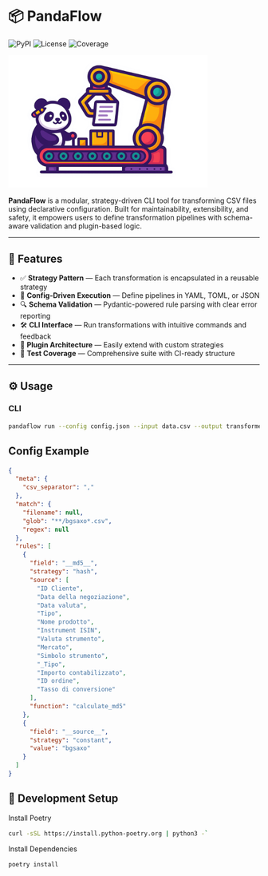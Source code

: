 # 📦 PandaFlow

![PyPI](https://img.shields.io/pypi/v/pandaflow) ![License](https://img.shields.io/pypi/l/license/pandaflow) ![Coverage](https://codecov.io/gh/user/repo/branch/main/graph/badge.svg)

<img src="docs/assets/logo.png" alt="Project Logo" width="400">

**PandaFlow** is a modular, strategy-driven CLI tool for transforming CSV files using declarative configuration. Built for maintainability, extensibility, and safety, it empowers users to define transformation pipelines with schema-aware validation and plugin-based logic.

---

## 🚀 Features

- ✅ **Strategy Pattern** — Each transformation is encapsulated in a reusable strategy  
- 🧩 **Config-Driven Execution** — Define pipelines in YAML, TOML, or JSON  
- 🔍 **Schema Validation** — Pydantic-powered rule parsing with clear error reporting  
- 🛠 **CLI Interface** — Run transformations with intuitive commands and feedback  
- 🔌 **Plugin Architecture** — Easily extend with custom strategies  
- 🧪 **Test Coverage** — Comprehensive suite with CI-ready structure  

---

## ⚙️ Usage

### CLI

```bash
pandaflow run --config config.json --input data.csv --output transformed.csv
```

## Config Example

```json
{
  "meta": {
    "csv_separator": ","
  },
  "match": {
    "filename": null,
    "glob": "**/bgsaxo*.csv",
    "regex": null
  },
  "rules": [
    {
      "field": "__md5__",
      "strategy": "hash",
      "source": [
        "ID Cliente",
        "Data della negoziazione",
        "Data valuta",
        "Tipo",
        "Nome prodotto",
        "Instrument ISIN",
        "Valuta strumento",
        "Mercato",
        "Simbolo strumento",
        "_Tipo",
        "Importo contabilizzato",
        "ID ordine",
        "Tasso di conversione"
      ],
      "function": "calculate_md5"
    },
    {
      "field": "__source__",
      "strategy": "constant",
      "value": "bgsaxo"
    }
  ]
}
```

## 🧰 Development Setup

Install Poetry
```bash
curl -sSL https://install.python-poetry.org | python3 -`
```
Install Dependencies

```bash
poetry install
```